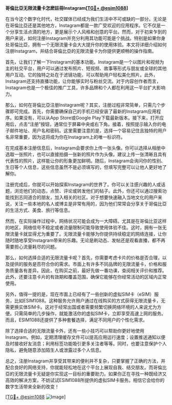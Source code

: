 **哥倫比亞无限流量卡怎麽註冊Instagram[[TG💪+ @esim1088](https://t.me/s/esim1088)]**

在当今这个数字化时代，社交媒体已经成为我们生活中不可或缺的一部分。无论是在哥倫比亞还是其他地方，Instagram都是一款广受欢迎的应用程序。它不仅是一个分享生活点滴的地方，更是展示个人风格和创意的平台。然而，对于初来乍到的用户来说，如何注册Instagram并充分利用其功能可能是个挑战。特别是如果你身处哥倫比亞，拥有一个无限流量卡会大大提升你的使用体验。本文将详细介绍如何注册Instagram，并结合哥倫比亞的无限流量卡为你提供更顺畅的操作指南。

首先，让我们了解一下Instagram的基本功能。Instagram是一个以图片和视频为主的社交平台，用户可以通过发布照片、短视频、故事等形式与朋友或全球的其他用户互动。它的独特之处在于滤镜功能，可以帮助用户轻松美化照片。此外，Instagram还支持直播功能，让你能够实时与粉丝交流。对于内容创作者而言，Instagram也是一个极佳的推广工具，许多品牌和个人都在利用这一平台扩大影响力。

那么，如何在哥倫比亞注册Instagram呢？其实，注册过程非常简单，只需几个步骤即可完成。首先，你需要确保自己的手机已经安装了最新的Instagram应用程序。如果没有，可以从App Store或Google Play下载最新版本。接下来，打开应用后，点击“注册”按钮，通常位于屏幕中央或右下角。接着，按照提示输入你的电子邮件地址、用户名和密码。这里需要注意的是，选择一个容易记住且独特的用户名非常重要，因为这将成为你在Instagram上的唯一标识符。

在完成基本注册信息后，Instagram会要求你上传一张头像。你可以选择从相册中选取一张照片，也可以直接拍摄一张新的照片作为头像。建议上传一张清晰且具有代表性的照片，这样能让你的形象更加鲜明。随后，Instagram会询问你的性别、生日等个人信息，这些信息虽然不是必须填写的，但填写完整可以让他人更好地了解你。

注册完成后，你就可以开始探索Instagram的世界了。你可以关注感兴趣的人或话题，浏览他们的动态，点赞、评论或转发他们的帖子。此外，你还可以通过搜索功能找到志同道合的朋友，加入相关的社区。对于想要快速融入当地文化的用户来说，关注一些本地的名人或博主是非常有用的，因为他们常常会分享关于哥倫比亞的生活方式、美食、旅行等信息。

然而，在实际操作过程中，网络状况可能会成为一大障碍。尤其是在哥倫比亚这样的地区，网络信号不稳定或者流量限制可能导致使用体验不佳。这时，拥有一张无限流量卡就显得尤为重要了。无限流量卡能够为你提供持续稳定的网络连接，让你随时随地享受Instagram带来的乐趣。无论是刷动态、发帖还是观看直播，都不再需要担心流量耗尽的问题。

那么，如何选择合适的无限流量卡呢？首先，你需要考虑卡片的价格是否合理，以及提供的服务是否符合你的需求。市面上有许多不同品牌的无限流量卡，价格和服务质量各有差异。因此，在购买之前，最好先做一番功课，查阅相关评价和推荐。此外，还要注意卡片的有效期和覆盖范围，确保它能够在你经常活动的区域内正常使用。

另外，值得一提的是，现在市面上已经有了一些创新的虚拟SIM卡（eSIM）服务，比如ESIM1088。这种服务允许用户通过在线购买的方式获得无限流量卡，无需更换实体SIM卡。这对于经常出国或者需要频繁切换网络环境的人来说尤为方便。只需简单的几步操作，就能激活你的虚拟SIM卡，立即享受高速上网的服务。而且，ESIM1088还提供了多种套餐选择，满足不同用户的个性化需求。

除了选择合适的无限流量卡外，还有一些小技巧可以帮助你更好地使用Instagram。例如，定期清理缓存文件可以提高应用运行速度；设置推送通知以便及时接收好友消息；利用标签功能吸引更多关注者等等。同时，也要注意保护个人隐私，避免随意添加陌生人或泄露过多个人信息。

总之，注册Instagram并享受其带来的便利并不复杂，只要掌握了正确的方法，并配合良好的网络支持，你就能轻松地在这个平台上展现自我、结交朋友。而哥倫比亞的无限流量卡无疑是你实现这一目标的重要助力。如果你正在寻找一种既经济又高效的解决方案，不妨试试ESIM1088所提供的虚拟SIM卡服务。相信它会给你的数字生活带来全新的改变！

[[TG💪+ @esim1088](https://t.me/s/esim1088) ![Image](https://i.postimg.cc/4NQfJmqS/Snipaste-2025-05-13-00-14-12.png)]